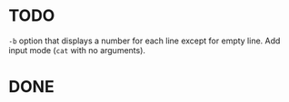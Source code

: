 # TODO
`-b` option that displays a number for each line except for empty line.
Add input mode (`cat` with no arguments).

# DONE
